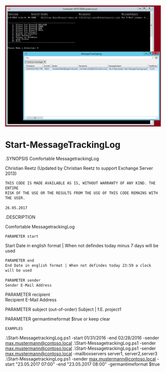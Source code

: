 ![example](https://github.com/creetz/Start-MessageTrackingLog/blob/master/pic1.png)

# Start-MessageTrackingLog
  .SYNOPSIS
  Comfortable MessagetrackingLog
   
  Christian Reetz
  (Updated by Christian Reetz to support Exchange Server 2013)
	
	THIS CODE IS MADE AVAILABLE AS IS, WITHOUT WARRANTY OF ANY KIND. THE ENTIRE 
	RISK OF THE USE OR THE RESULTS FROM THE USE OF THIS CODE REMAINS WITH THE USER.
	
	26.05.2017
	
  .DESCRIPTION

  Comfortable MessagetrackingLog
	
	PARAMETER start
  Start Date in english format | When not defindes today minus 7 days will be used
	
	PARAMETER end
	End Date in english format | When not defindes today 23:59 a clock will be used
	
	PARAMETER sender
	Sender E-Mail Address

  PARAMETER recipient	
  Recipient E-Mail Address

  PARAMETER subject (out-of-order)
  Subject | f.E. *project1*

  PARAMETER germantimeformat
  $true or keep clear
		
	EXAMPLES
  .\Start-MessagetrackingLog.ps1 -start 01/31/2016 -end 02/28/2016 -sender max.mustermann@contoso.local
  .\Start-MessagetrackingLog.ps1 -sender max.mustermann@contoso.local
  .\Start-MessagetrackingLog.ps1 -sender max.mustermann@contoso.local -mailboxservers server1, server2,server3
  .\Start-MessagetrackingLog.ps1 -sender max.mustermann@contoso.local -start "23.05.2017 07:00" -end "23.05.2017 08:00" -germantimeformat $true
